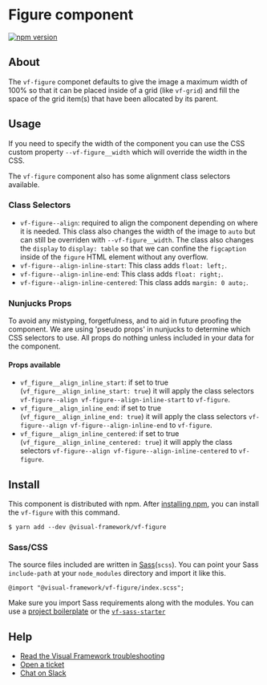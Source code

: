 # Figure component

[![npm version](https://badge.fury.io/js/%40visual-framework%2Fvf-figure.svg)](https://badge.fury.io/js/%40visual-framework%2Fvf-figure)

## About

The `vf-figure` componet defaults to give the image a maximum width of 100% so that it can be placed inside of a grid (like `vf-grid`) and fill the space of the grid item(s) that have been allocated by its parent.

## Usage

If you need to specify the width of the component you can use the CSS custom property `--vf-figure__width` which will override the width in the CSS.

The `vf-figure` component also has some alignment class selectors available.

### Class Selectors

- `vf-figure--align`: required to align the component depending on where it is needed. This class also changes the width of the image to `auto` but can still be overriden with `--vf-figure__width`. The class also changes the `display` to `display: table` so that we can confine the `figcaption` inside of the `figure` HTML element without any overflow.
- `vf-figure--align-inline-start`: This class adds `float: left;`.
- `vf-figure--align-inline-end`: This class adds `float: right;`.
- `vf-figure--align-inline-centered`: This class adds `margin: 0 auto;`.

### Nunjucks Props

To avoid any mistyping, forgetfulness, and to aid in future proofing the component. We are using 'pseudo props' in nunjucks to determine which CSS selectors to use. All props do nothing unless included in your data for the component.

#### Props available

- `vf_figure__align_inline_start`: if set to true (`vf_figure__align_inline_start: true`) it will apply the class selectors `vf-figure--align vf-figure--align-inline-start` to `vf-figure`.
- `vf_figure__align_inline_end`: if set to true (`vf_figure__align_inline_end: true`) it will apply the class selectors `vf-figure--align vf-figure--align-inline-end` to `vf-figure`.
- `vf_figure__align_inline_centered`: if set to true (`vf_figure__align_inline_centered: true`) it will apply the class selectors `vf-figure--align vf-figure--align-inline-centered` to `vf-figure`.

## Install

This component is distributed with npm. After [installing npm](https://www.npmjs.com/get-npm), you can install the `vf-figure` with this command.

```
$ yarn add --dev @visual-framework/vf-figure
```

### Sass/CSS

The source files included are written in [Sass](http://sass-lang.com)(`scss`). You can point your Sass `include-path` at your `node_modules` directory and import it like this.

```
@import "@visual-framework/vf-figure/index.scss";
```

Make sure you import Sass requirements along with the modules. You can use a [project boilerplate](https://stable.visual-framework.dev/building/) or the [`vf-sass-starter`](https://stable.visual-framework.dev/components/vf-sass-starter/)

## Help

- [Read the Visual Framework troubleshooting](https://stable.visual-framework.dev/troubleshooting/)
- [Open a ticket](https://github.com/visual-framework/vf-core/issues)
- [Chat on Slack](https://join.slack.com/t/visual-framework/shared_invite/enQtNDAxNzY0NDg4NTY0LWFhMjEwNGY3ZTk3NWYxNWVjOWQ1ZWE4YjViZmY1YjBkMDQxMTNlNjQ0N2ZiMTQ1ZTZiMGM4NjU5Y2E0MjM3ZGQ)
